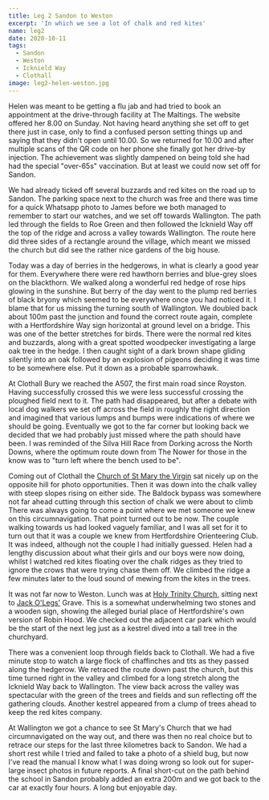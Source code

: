 ```yaml
---
title: Leg 2 Sandon to Weston
excerpt: 'In which we see a lot of chalk and red kites'
name: leg2
date: 2020-10-11
tags:
  - Sandon
  - Weston
  - Icknield Way
  - Clothall
image: leg2-helen-weston.jpg
---
```


Helen was meant to be getting a flu jab and had tried to book an appointment at the drive-through facility at The Maltings. The website offered her 8.00 on Sunday. Not having heard anything she set off to get there just in case, only to find a confused person setting things up and saying that they didn't open until 10.00. So we returned for 10.00 and after multiple scans of the QR code on her phone she finally got her drive-by injection. The achievement was slightly dampened on being told she had had the special "over-65s" vaccination. But at least we could now set off for Sandon.

We had already ticked off several buzzards and red kites on the road up to Sandon. The parking space next to the church was free and there was time for a quick Whatsapp photo to James before we both managed to remember to start our watches, and we set off towards Wallington. The path led through the fields to Roe Green and then followed the Icknield Way off the top of the ridge and across a valley towards Wallington. The route here did three sides of a rectangle around the village, which meant we missed the church but did see the rather nice gardens of the big house.

Today was a day of berries in the hedgerows, in what is clearly a good year for them. Everywhere there were red hawthorn berries and blue-grey sloes on the blackthorn. We walked along a wonderful red hedge of rose hips glowing in the sunshine. But berry of the day went to the plump red berries of black bryony which seemed to be everywhere once you had noticed it. I blame that for us missing the turning south of Wallington. We doubled back about 100m past the junction and found the correct route again, complete with a Hertfordshire Way sign horizontal at ground level on a bridge. This was one of the better stretches for birds. There were the normal red kites and buzzards, along with a great spotted woodpecker investigating a large oak tree in the hedge. I then caught sight of a dark brown shape gliding silently into an oak followed by an explosion of pigeons deciding it was time to be somewhere else. Put it down as a probable sparrowhawk.

At Clothall Bury we reached the A507, the first main road since Royston. Having successfully crossed this we were less successful crossing the ploughed field next to it. The path had disappeared, but after a debate with local dog walkers we set off across the field in roughly the right direction and imagined that various lumps and bumps were indications of where we should be going. Eventually we got to the far corner but looking back we decided that we had probably just missed where the path should have been. I was reminded of the Silva Hill Race from Dorking across the North Downs, where the optimum route down from The Nower for those in the know was to "turn left where the bench used to be".

Coming out of Clothall the [Church of St Mary the Virgin](https://hertfordshirechurches.weebly.com/clothall-church-hertfordshire.html) sat nicely up on the opposite hill for photo opportunities. Then it was down into the chalk valley with steep slopes rising on either side. The Baldock bypass was somewhere not far ahead cutting through this section of chalk we were about to climb There was always going to come a point where we met someone we knew on this circumnavigation. That point turned out to be now. The couple walking towards us had looked vaguely familiar, and I was all set for it to turn out that it was a couple we knew from Hertfordshire Orienteering Club. It was indeed, although not the couple I had initially guessed. Helen had a lengthy discussion about what their girls and our boys were now doing, whilst I watched red kites floating over the chalk ridges as they tried to ignore the crows that were trying chase them off. We climbed the ridge a few minutes later to the loud sound of mewing from the kites in the trees.

It was not far now to Weston. Lunch was at [Holy Trinity Church](https://hertfordshirechurches.weebly.com/weston-church-hertfordshire.html), sitting next to [Jack O'Legs'](https://en.wikipedia.org/wiki/Jack_o%27_Legs) Grave. This is a somewhat underwhelming two stones and a wooden sign, showing the alleged burial place of Hertfordshire's own version of Robin Hood. We checked out the adjacent car park which would be the start of the next leg just as a kestrel dived into a tall tree in the churchyard.

There was a convenient loop through fields back to Clothall. We had a five minute stop to watch a large flock of chaffinches and tits as they passed along the hedgerow. We retraced the route down past the church, but this time turned right in the valley and climbed for a long stretch along the Icknield Way back to Wallington. The view back across the valley was spectacular with the green of the trees and fields and sun reflecting off the gathering clouds. Another kestrel appeared from a clump of trees ahead to keep the red kites company.

At Wallington we got a chance to see St Mary's Church that we had circumnavigated on the way out, and there was then no real choice but to retrace our steps for the last three kilometres back to Sandon. We had a short rest while I tried and failed to take a photo of a shield bug, but now I've read the manual I know what I was doing wrong so look out for super-large insect photos in future reports. A final short-cut on the path behind the school in Sandon probably added an extra 200m and we got back to the car at exactly four hours. A long but enjoyable day.
